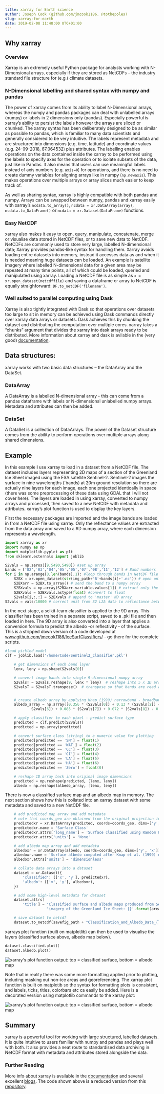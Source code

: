 ```yaml
---
title: xarray for Earth science
author: Joseph Cook (github.com/jmcook1186, @tothepoles)
slug: xarray-for-earth
date: 2019-02-08 11:48:00 UTC+01:00
---
```


## Why xarray

### Overview
Xarray is an extremely useful Python package for analysts working with N-Dimensional arrays, especially if they are stored as NetCDFs – the industry standard file structure for (e.g.) climate datasets.

### N-Dimensional labelling and shared syntax with numpy and pandas
The power of xarray comes from its ability to label N-Dimensional arrays, whereas the numpy and pandas packages can deal with unlabelled arrays (numpy) or labels in 2 dimensions only (pandas). Especially powerful is xarray’s ability to persist the labels however the arrays are sliced or chunked.  The xarray syntax has been deliberately designed to be as similar as possible to pandas, which is familiar to many data scientists and generally considered to be very intuitive. The labels represent metadata and are structured into dimensions (e.g. time, latitude) and coordinate values (e.g. 24-09-2018, 67.064532) plus attributes.
The labelling enables operations on the data contained inside the xarray to be performed using the labels to specify axes for the operation or to isolate subsets of the data, just like in Pandas. It also means that users can use meaningful labels instead of axis numbers (e.g. `axis=0`) for operations, and there is no need to create dummy variables for aligning arrays like in numpy (`np.newaxis`). This makes operations over multiple arrays or array slices much easier to keep track of.

As well as sharing syntax, xarray is highly compatible with both pandas and numpy. Arrays can be swapped between numpy, pandas and xarray easily with xarray’s `ncdata.to_array()`, `ncdata = xr.DataArray(array)`, `ncdata.to_DataFrame()` or `ncdata = xr.Dataset(DataFrame)` functions. 

### Easy NetCDF
xarray also makes it easy to open, query, manipulate, concatenate, merge or visualise data stored in NetCDF files, or to save new data to NetCDF. NetCDFs are commonly used to store very large, labelled N-dimensional data; Xarray provides pandas-like syntax for handling them. Xarray avoids loading entire datasets into memory, instead it accesses data as and when it is needed meaning huge datasets can be loaded. An example is satellite imagery where labelled N-dimensional data for a given area may be repeated at many time points, all of which could be loaded, queried and manipulated using xarray.
Loading a NetCDF file is as simple as `x = xr.open_dataset(netcdffile)` and saving a dataframe or array to NetCDF is equally straighforward: `DF.to_netCDF('filename')`.

### Well suited to parallel computing using Dask
Xarray is also tightly integrated with Dask so that operations over datasets too large to sit in memory can be achieved using Dask commands directly over xarray data arrays or datasets. Dask achieves this by chunking the dataset and distributing the computation over multiple cores. xarray takes a “chunks” argument that divides the xarray into dask arrays ready to be distributed. More information about xarray and dask is avilable in the (very good) [documentation](http://xarray.pydata.org/en/stable/dask.html).  


## Data structures:

xarray works with two basic data structures – the DataArray and the DataSet.

### DataArray
A DataArray is a labelled N-dimensional array - this can come from a pandas dataframe with labels or N-dimensional unlabelled numpy arrays. Metadata and attributes can then be added.

### DataSet
A DataSet is a collection of DataArrays. The power of the Dataset structure comes from the ability to perform operations over multiple arrays along shared dimensions.

## Example
In this example I use xarray to load in a dataset from a NetCDF file. The dataset includes layers representing 2D maps of a section of the Greenland Ice Sheet imaged using the ESA satellite Sentinel-2. Sentinel-2 images the surface in nine wavelengths ('bands) at 20m ground resolution so there are actually nine layers for each image, each one projected identically in space (there was some preprocessing of these data using GDAL that I will not cover here). The layers are loaded in using xarray, converted to numpy arrays and processed, then saved to a new NetCDF with metadata and attributes. xarray’s plot function is used to display the key layers.

First the necessary packages are imported and the image bands are loaded in from a NetCDF file using xarray. Only the reflectance values are extracted from the data array and saved to a 9D numpy array, where each dimension represents a wavelength.

``` python
import xarray as xr
import numpy as np
import matplotlib.pyplot as plt
from sklearn.externals import joblib

S2vals = np.zeros([9,5490,5490]) #set up array
bands = ['02','03','04','05','05','07','08','11','12'] # Band numbers
for i in np.arange(0,len(bands),1): #loop through bands in NetCDF file
    S2BX = xr.open_dataset(str(img_path+'B'+bands[i]+'.nc')) # open only the relevant band from the NetCDF
    S2BXarr = S2BX.to_array() # send the band to a numpy array 
    S2BXvals = np.array(S2BXarr.variable.values[1]) # extract only the reflectance values
    S2BXvals = S2BXvals.astype(float) #convert to float
    S2vals[i,:,:] = S2BXvals # append to 'master' ND array
S2vals = vals/10000 # correct unit from S2 L2A data to reflectance between 0-1
```
In the next stage, a scikit-learn classifier is applied to the 9D array. This classifier has been trained in a separate script, saved to a .pkl file and then loaded in here. The 9D array is also converted into a layer that applies a conversion formula to predict the albedo -or reflectivity - of the surface. This is a stripped down version of a code developed at www.github.com/jmcook1186/IceSurfClassifiers/ - go there for the complete scripts.
``` python
#load pickled model
clf = joblib.load('/home/Code/Sentinel2_classifier.pkl')

    # get dimensions of each band layer
    lenx, leny = np.shape(S2vals[0])

    # convert image bands into single 9-dimensional numpy array
    S2valsT = S2vals.reshape(9, lenx * leny)  # reshape into 5 x 1D arrays
    S2valsT = S2valsT.transpose()  # transpose so that bands are read as features


    # create albedo array by applying Knap (1999) narrowband - broadband conversion
    albedo_array = np.array([0.356 * (S2vals[0]) + 0.13 * (S2vals[2]) + 0.373 * (
            S2vals[6]) + 0.085 * (S2vals[7]) + 0.072 * (S2vals[8]) - 0.0018])

    # apply classifier to each pixel - predict surface type
    predicted = clf.predict(S2valsT)
    predicted = np.array(predicted)

    # convert surface class (string) to a numeric value for plotting
    predicted[predicted == 'SN'] = float(1)
    predicted[predicted == 'WAT'] = float(2)
    predicted[predicted == 'CC'] = float(3)
    predicted[predicted == 'CI'] = float(4)
    predicted[predicted == 'LA'] = float(5)
    predicted[predicted == 'HA'] = float(6)
    predicted[predicted == 'Zero'] = float(0)

    # reshape 1D array back into original image dimensions
    predicted = np.reshape(predicted, [lenx, leny])
    albedo = np.reshape(albedo_array, [lenx, leny])
```    
There is now a classified surface map and an albedo map in memory. The next section shows how this is collated into an xarray dataset with some metadata and saved to a new NetCDF file.
   
``` python   
    # add predicted map array and add metadata
    # note that coords_geo are obtained from the original projection info and extracted using gdal - not shown here.
    predictedxr = xr.DataArray(predicted, coords=coords_geo, dims=['y', 'x'])
    predictedxr.name = 'Surface Class'
    predictedxr.attrs['long_name'] = 'Surface classified using Random Forest'
    predictedxr.attrs['units'] = 'None'

    # add albedo map array and add metadata
    albedoxr = xr.DataArray(albedo, coords=coords_geo, dims=['y', 'x'])
    albedoxr.name = 'Surface albedo computed after Knap et al. (1999) narrowband-to-broadband conversion'
    albedoxr.attrs['units'] = 'dimensionless'

    # collate data arrays into a dataset
    dataset = xr.Dataset({
        'classified': (['x', 'y'], predictedxr),
        'albedo': (['x', 'y'], albedoxr),
    })

    # add some high-level metadata for dataset
    dataset.attrs[
        'title'] = 'Classified surface and albedo maps produced from Sentinel-2 ' \
                   'imagery of the Greenland Ice Sheet: {}'.format(area_label)

    # save dataset to netcdf
    dataset.to_netcdf(savefig_path + "Classification_and_Albedo_Data_{}.nc".format(area_label))

```
xarrays plot function (built on matplotlib) can then be used to visualise the layers (classified surface above, albedo map below).

``` python
dataset.classified.plot()
dataset.albedo.plot()
```
![xarray's plot function output: top = classified surface, bottom = albedo map](/assets/images/Sentinel_map.jpg)

Note that in reality there was some more formatting applied prior to plotting, including masking out non-ice areas and georeferencing. The xarray plot function is built on matplotib so the syntax for formatting plots is consistent, and labels, ticks, titles, colorbars etc ca easily be added. Here is a decorated version using matplotlib commands to the xarray plot:

![xarray's plot function output: top = classified surface, bottom = albedo map](/assets/images/Sentinel_map2.jpg)

## Summary
xarray is a powerful tool for working with large structured, labelled datasets. It is quite intuitive to users familiar with numpy and pandas and plays well with both. It also provides a neat route to standardised data archiving in NetCDF format with metadata and attributes stored alongside the data.

### Further Reading
More info about xarray is available in the [documentation](http://xarray.pydata.org/en/stable/dask.html) and several excellent [blogs](https://rabernat.github.io/research_computing/xarray.html). The code shown above is a reduced version from this [repository](www.github.com/jmcook1186/IceSurfClassifiers/).
